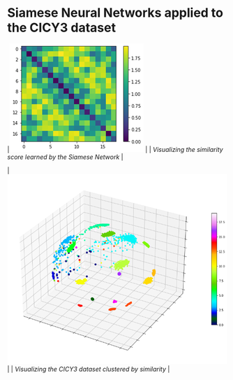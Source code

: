 # Siamese Neural Networks applied to the CICY3 dataset

|![the learned similarity score](similarity.png) |
| *Visualizing the similarity score learned by the Siamese Network* |

|![the CICY3 dataset clustered by similarity](cicy3.png)|
| *Visualizing the CICY3 dataset clustered by similarity* |
